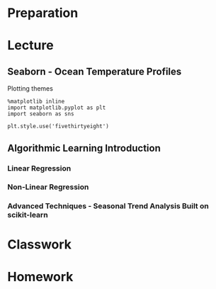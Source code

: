# Preparation

# Lecture
## Seaborn - Ocean Temperature Profiles

Plotting themes
```
%matplotlib inline
import matplotlib.pyplot as plt
import seaborn as sns

plt.style.use('fivethirtyeight')
```





## Algorithmic Learning Introduction

### Linear Regression

### Non-Linear Regression

### Advanced Techniques - Seasonal Trend Analysis Built on scikit-learn

# Classwork

# Homework

